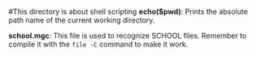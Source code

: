 #This directory is about shell scripting
**echo($pwd)**: Prints the absolute path name of the current working directory.

**school.mgc**: This file is used to recognize SCHOOL files. Remember to compile it with the `file -C` command to make it work.
